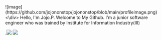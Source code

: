 <div align="left">![image](https://github.com/jojononstop/jojononstop/blob/main/profileimage.png) <\div>
Hello, I'm Jojo.P. Welcome to My Github. I'm a junior software engineer who was trained by Institute for Information Industry(III)

.<img src="https://github-readme-stats.vercel.app/api/top-langs/?username=sun0225SUN&hide_title=true&hide_border=true&layout=compact&langs_count=6&text_color=000&icon_color=fff&bg_color=0,52fa5a,4dfcff,c64dff&theme=graywhite" /> ![](https://komarev.com/ghpvc/?username=jojononstop&color=yellow)









